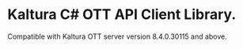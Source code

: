 # Kaltura C# OTT API Client Library.
Compatible with Kaltura OTT server version 8.4.0.30115 and above.
